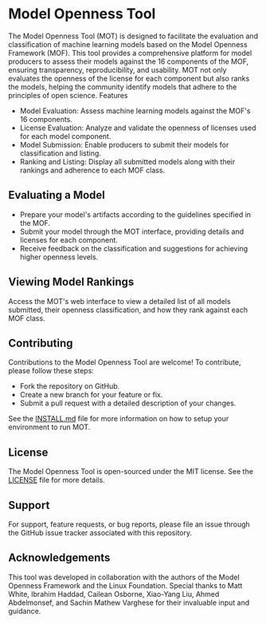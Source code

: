 # Model Openness Tool

The Model Openness Tool (MOT) is designed to facilitate the evaluation and classification of machine learning models based on the Model Openness Framework (MOF). This tool provides a comprehensive platform for model producers to assess their models against the 16 components of the MOF, ensuring transparency, reproducibility, and usability. MOT not only evaluates the openness of the license for each component but also ranks the models, helping the community identify models that adhere to the principles of open science.
Features

* Model Evaluation: Assess machine learning models against the MOF's 16 components.
* License Evaluation: Analyze and validate the openness of licenses used for each model component.
* Model Submission: Enable producers to submit their models for classification and listing.
* Ranking and Listing: Display all submitted models along with their rankings and adherence to each MOF class.

## Evaluating a Model

* Prepare your model's artifacts according to the guidelines specified in the MOF.
* Submit your model through the MOT interface, providing details and licenses for each component.
* Receive feedback on the classification and suggestions for achieving higher openness levels.

## Viewing Model Rankings

Access the MOT's web interface to view a detailed list of all models submitted, their openness classification, and how they rank against each MOF class.

## Contributing

Contributions to the Model Openness Tool are welcome! To contribute, please follow these steps:

* Fork the repository on GitHub.
* Create a new branch for your feature or fix.
* Submit a pull request with a detailed description of your changes.
	
See the [INSTALL.md](INSTALL.md) file for more information on how to setup your environment to run MOT.

## License

The Model Openness Tool is open-sourced under the MIT license. See the [LICENSE](LICENSE) file for more details.

## Support

For support, feature requests, or bug reports, please file an issue through the GitHub issue tracker associated with this repository.

## Acknowledgements

This tool was developed in collaboration with the authors of the Model Openness Framework and the Linux Foundation. Special thanks to Matt White, Ibrahim Haddad, Cailean Osborne, Xiao-Yang Liu, Ahmed Abdelmonsef, and Sachin Mathew Varghese for their invaluable input and guidance.
